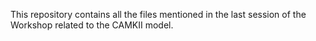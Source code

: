 
This repository contains all the files mentioned in the last session of the Workshop related to the CAMKII model.
